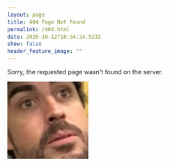 ```yaml
---
layout: page
title: 404 Page Not Found
permalink: /404.html
date: 2020-10-12T10:34:24.523Z
show: false
header_feature_image: ""
---
```

Sorry, the requested page wasn't found on the server.

![](../uploads/screenshot-2019-05-17-at-11.51.45-am.png)